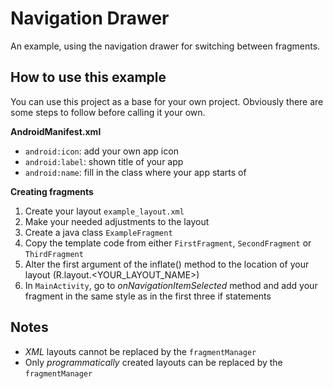 # Navigation Drawer
An example, using the navigation drawer for switching between fragments.

## How to use this example
You can use this project as a base for your own project.
Obviously there are some steps to follow before calling it your own.

**AndroidManifest.xml**

- `android:icon`: add your own app icon
- `android:label`: shown title of your app
- `android:name`: fill in the class where your app starts of


**Creating fragments**

1. Create your layout `example_layout.xml`
2. Make your needed adjustments to the layout
3. Create a java class `ExampleFragment`
4. Copy the template code from either `FirstFragment`, `SecondFragment` or `ThirdFragment`
5. Alter the first argument of the inflate() method to the location of your layout (R.layout.<YOUR_LAYOUT_NAME>)
6. In `MainActivity`, go to *onNavigationItemSelected* method and add your fragment in the same style as in the first three if statements


## Notes
- *XML* layouts cannot be replaced by the `fragmentManager`
- Only *programmatically* created layouts can be replaced by the `fragmentManager`
